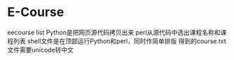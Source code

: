 # E-Course
eecourse list
Python是把网页源代码拷贝出来
perl从源代码中选出课程名称和课程列表
shell文件是在顶部运行Python和perl，同时作简单排版
得到的course.txt文件需要unicode转中文
